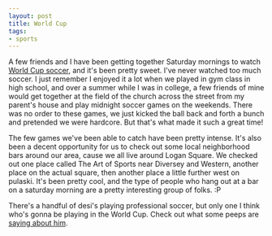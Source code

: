 ```yaml
---
layout: post
title: World Cup
tags:
- sports
---
```

A few friends and I have been getting together Saturday mornings to watch [World Cup soccer](http://www.fifaworldcup.com/), and it's been pretty sweet. I've never watched too much soccer. I just remember I enjoyed it a lot when we played in gym class in high school, and over a summer while I was in college, a few friends of mine would get together at the field of the church across the street from my parent's house and play midnight soccer games on the weekends. There was no order to these games, we just kicked the ball back and forth a bunch and pretended we were hardcore. But that's what made it such a great time!

The few games we've been able to catch have been pretty intense. It's also been a decent opportunity for us to check out some local neighborhood bars around our area, cause we all live around Logan Square. We checked out one place called The Art of Sports near Diversey and Western, another place on the actual square, then another place a little further west on pulaski. It's been pretty cool, and the type of people who hang out at a bar on a saturday morning are a pretty interesting group of folks. :P

There's a handful of desi's playing professional soccer, but only one I think who's gonna be playing in the World Cup. Check out what some peeps are [saying about him](http://www.sepiamutiny.com/sepia/archives/003384.html).

